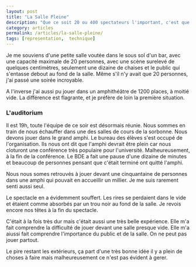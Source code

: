 ```yaml
---
layout: post
title: "La Salle Pleine"
description: "Que ce soit 20 ou 400 spectateurs l'important, c'est que la salle soit pleine."
category: articles
permalink: /articles/la-salle-pleine/
tags: [representation,  technique]
---
```


Je me souviens d'une petite salle voutée dans le sous sol d'un bar, avec une capacité maximale de 20 personnes, avec une scène surelevé de quelques centimètres,
seulement une dizaine de chaises et le public qui s'entasse debout au fond de la salle. Même s'il n'y avait que 20 personnes, j'ai passé une soirée incroyable.

A l'inverse j'ai aussi  pu jouer dans un amphithéâtre de 1200 places, à moitié vide.
La différence est flagrante, et je préfère de loin la première situation.

### L'auditorium

Il est 19h, toute l'équipe de ce soir est désormais réunie. Nous sommes en train
de nous échauffer dans une des salles de cours de la sorbonne. Nous devons jouer
dans le grand amphi. Le bureau des élèves s'est occupé de l'organisation. Ils nous
ont dit que l'amphi devrait être plein car nous cloturont une conférence très populaire pour l'université.
Malheureusement, à la fin de la conférence. Le BDE a fait une pause d'une dizaine de minutes et beaucoup de personnes pensant que c'était terminé ont quitté l'amphi.

Nous nous somes retrouvés à jouer devant une cinquantaine de personnes dans une amphi qui pouvait en accueillir un millier. Je me suis rarement senti aussi seul.

Le spectacle en a évidemment souffert. Les rires se perdaient dans le vide et étaient
comme absorbés par un trou noir au fond de la salle. Je revois encore nos têtes
à la fin du spectacle.

C'était à la fois très dur mais c'était aussi une très belle expérience. Elle
m'a fait comprendre la difficulté de jouer devant une salle presque vide. Elle m'a aiussi fait comprendre l'importance du public et de la salle. On ne peut pas jouer partout.

Le pire restant les extérieurs, ça part d'une très bonne idée il y a plein de choses à faire mais malheureusement ce n'est pas évident à gerer.
